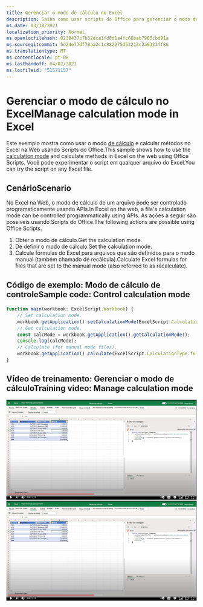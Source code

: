 ```yaml
---
title: Gerenciar o modo de cálculo no Excel
description: Saiba como usar scripts do Office para gerenciar o modo de cálculo no Excel na Web.
ms.date: 03/18/2021
localization_priority: Normal
ms.openlocfilehash: 0239437c7b52dca1fd8d1a4fc66bab7965cbd91a
ms.sourcegitcommit: 5d24e77df70aa2c1c982275d53213c2a9323ff86
ms.translationtype: MT
ms.contentlocale: pt-BR
ms.lasthandoff: 04/02/2021
ms.locfileid: "51571157"
---
```

# <a name="manage-calculation-mode-in-excel"></a><span data-ttu-id="2b601-103">Gerenciar o modo de cálculo no Excel</span><span class="sxs-lookup"><span data-stu-id="2b601-103">Manage calculation mode in Excel</span></span>

<span data-ttu-id="2b601-104">Este exemplo mostra como usar o modo [de cálculo](/javascript/api/office-scripts/excelscript/excelscript.calculationmode) e calcular métodos no Excel na Web usando Scripts do Office.</span><span class="sxs-lookup"><span data-stu-id="2b601-104">This sample shows how to use the [calculation mode](/javascript/api/office-scripts/excelscript/excelscript.calculationmode) and calculate methods in Excel on the web using Office Scripts.</span></span> <span data-ttu-id="2b601-105">Você pode experimentar o script em qualquer arquivo do Excel.</span><span class="sxs-lookup"><span data-stu-id="2b601-105">You can try the script on any Excel file.</span></span>

## <a name="scenario"></a><span data-ttu-id="2b601-106">Cenário</span><span class="sxs-lookup"><span data-stu-id="2b601-106">Scenario</span></span>

<span data-ttu-id="2b601-107">No Excel na Web, o modo de cálculo de um arquivo pode ser controlado programaticamente usando APIs.</span><span class="sxs-lookup"><span data-stu-id="2b601-107">In Excel on the web, a file's calculation mode can be controlled programmatically using APIs.</span></span> <span data-ttu-id="2b601-108">As ações a seguir são possíveis usando Scripts do Office.</span><span class="sxs-lookup"><span data-stu-id="2b601-108">The following actions are possible using Office Scripts.</span></span>

1. <span data-ttu-id="2b601-109">Obter o modo de cálculo.</span><span class="sxs-lookup"><span data-stu-id="2b601-109">Get the calculation mode.</span></span>
1. <span data-ttu-id="2b601-110">De definir o modo de cálculo.</span><span class="sxs-lookup"><span data-stu-id="2b601-110">Set the calculation mode.</span></span>
1. <span data-ttu-id="2b601-111">Calcule fórmulas do Excel para arquivos que são definidos para o modo manual (também chamado de recálcula).</span><span class="sxs-lookup"><span data-stu-id="2b601-111">Calculate Excel formulas for files that are set to the manual mode (also referred to as recalculate).</span></span>

## <a name="sample-code-control-calculation-mode"></a><span data-ttu-id="2b601-112">Código de exemplo: Modo de cálculo de controle</span><span class="sxs-lookup"><span data-stu-id="2b601-112">Sample code: Control calculation mode</span></span>

```TypeScript
function main(workbook: ExcelScript.Workbook) {
    // Set calculation mode.
    workbook.getApplication().setCalculationMode(ExcelScript.CalculationMode.manual);
    // Get calculation mode.
    const calcMode = workbook.getApplication().getCalculationMode();    
    console.log(calcMode);
    // Calculate (for manual mode files).
    workbook.getApplication().calculate(ExcelScript.CalculationType.full);
}
```

## <a name="training-video-manage-calculation-mode"></a><span data-ttu-id="2b601-113">Vídeo de treinamento: Gerenciar o modo de cálculo</span><span class="sxs-lookup"><span data-stu-id="2b601-113">Training video: Manage calculation mode</span></span>

<span data-ttu-id="2b601-114">[![Assista ao vídeo passo a passo sobre como gerenciar o modo de cálculo no Excel na Web](../../images/calc-mode-vid.jpg)](https://youtu.be/iw6O8QH01CI "Vídeo passo a passo sobre como gerenciar o modo de cálculo no Excel na Web")</span><span class="sxs-lookup"><span data-stu-id="2b601-114">[![Watch step-by-step video on how to manage calculation mode in Excel on the web](../../images/calc-mode-vid.jpg)](https://youtu.be/iw6O8QH01CI "Step-by-step video on how to manage calculation mode in Excel on the web")</span></span>
